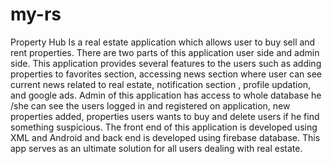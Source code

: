 # my-rs
Property Hub Is a real estate application which allows user to  buy sell and rent properties. There are two parts of this application user side and admin side. This application provides several features to the users such as adding properties to favorites section, accessing news section where user can see current news related to real estate, notification section , profile updation, and google ads. Admin of this application has access to whole database he /she can see the users logged in and registered on application, new properties added, properties users wants to buy and delete users if he find something suspicious. The front end of this application is developed using XML and Android and back end is developed using firebase database. This app serves as an ultimate solution for all users dealing with real estate.
